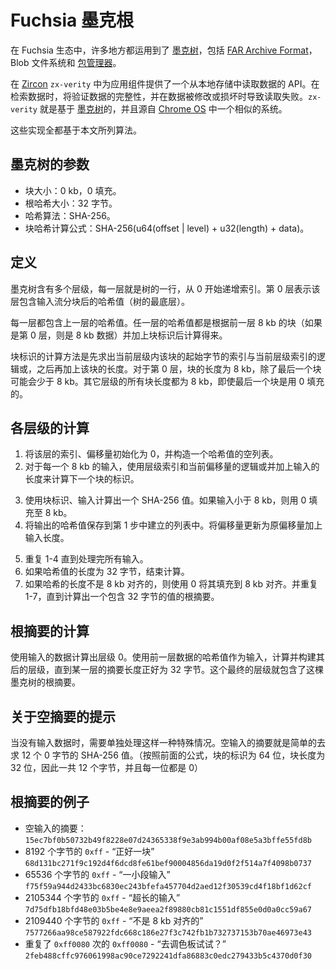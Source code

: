 <!-- # Fuchsia Merkle Roots -->

# Fuchsia 墨克根

<!-- [Merkle Trees][merkletree] are used in various places in the Fuchsia ecosystem,
including the [FAR Archive Format][far], the Blob Storage Filesystem, and the
[Package Manager][pm]. -->

在 Fuchsia 生态中，许多地方都运用到了 [墨克树][merkletree]，包括 [FAR Archive Format][far]，Blob 文件系统和 [包管理器][pm]。

<!-- In [Zircon][zircon] `zx-verity` provides an API for application components to
read data from local storage. When retrieving data the integrity of the data is
verified and causing reads to fail when the data has been modified or corrupted.
zx-verity is based on a [Merkle Tree][merkletree], and is derived from a similar
system in [Chrome OS][dmverity]. -->

在 [Zircon][zircon] `zx-verity` 中为应用组件提供了一个从本地存储中读取数据的 API。在检索数据时，将验证数据的完整性，并在数据被修改或损坏时导致读取失败。`zx-verity` 就是基于 [墨克树][merkletree]的，并且源自 [Chrome OS][dmverity] 中一个相似的系统。

<!-- All of these implementations share the algorithm documented herein. -->

这些实现全都基于本文所列算法。

<!-- ## Parameters of the Merkle Tree

 * Block size: 8kb, 0 padded.
 * Root digest size: 32 bytes.
 * Hash algorithm: SHA-256.
 * Block digest computation: SHA-256(u64(offset | level) + u32(length) + data) -->

## 墨克树的参数

* 块大小：0 kb，0 填充。
* 根哈希大小：32 字节。
* 哈希算法：SHA-256。
* 块哈希计算公式：SHA-256(u64(offset | level) + u32(length) + data)。

<!-- ## Definitions

The merkle tree contains levels. A level is a row of the tree, starting at 0 and
counting upward. Level 0 represents the level that contains hashes of chunks of
the input stream. -->

## 定义

墨克树含有多个层级，每一层就是树的一行，从 0 开始递增索引。第 0 层表示该层包含输入流分块后的哈希值（树的最底层）。

<!-- Each level contains a number of hashes of the previous level. The hashes within
a level are computed from 8kb blocks from the previous level (or data, if level
0), prepended with a block identity. -->

每一层都包含上一层的哈希值。任一层的哈希值都是根据前一层 8 kb 的块（如果是第 0 层，则是 8 kb 数据）并加上块标识后计算得来。

<!-- A block identity is the binary OR of the starting byte index of the block within
the current level and the current level index, followed by the length of the
block. For level 0, the length of the block is 8kb, except for the last block,
which may be less than 8kb. All other levels use a length of 8kb, even when the
last block is 0 padded. -->

块标识的计算方法是先求出当前层级内该块的起始字节的索引与当前层级索引的逻辑或，之后再加上该块的长度。对于第 0 层，块的长度为 8 kb，除了最后一个块可能会少于 8 kb。其它层级的所有块长度都为 8 kb，即使最后一个块是用 0 填充的。

<!-- ## Computation of a level

 1. Initialize the level with an index, an offset starting at 0, and an empty
    list of hashes.
 2. For each 8kb (or remainder of) of input, compute the next block identity by
    taking the binary OR of the level index and the current offset, followed
    by the length of the input. -->

## 各层级的计算

1. 将该层的索引、偏移量初始化为 0，并构造一个哈希值的空列表。
2. 对于每一个 8 kb 的输入，使用层级索引和当前偏移量的逻辑或并加上输入的长度来计算下一个块的标识。

 <!-- 1. Init a SHA-256 digest, append to it the identity, the input, and if the
    input is shorter than 8kb, a pad of 0 up to 8kb.
 2. Append the output of the digest to the level's list of hashes. Increment
    the offset by the input length. -->

3. 使用块标识、输入计算出一个 SHA-256 值。如果输入小于 8 kb，则用 0 填充至 8 kb。
4. 将输出的哈希值保存到第 1 步中建立的列表中。将偏移量更新为原偏移量加上输入长度。
   
 <!-- 3. Repeat 1-4 until all input is consumed.
 4. If the length of hashes is 32, finish.
 5. If the length of hashes is not 8kb aligned, 0 fill up to an 8kb
    alignment and compute more levels until there is a root level containing a
    single 32 byte digest. -->

5. 重复 1-4 直到处理完所有输入。
6. 如果哈希值的长度为 32 字节，结束计算。
7. 如果哈希的长度不是 8 kb 对齐的，则使用 0 将其填充到 8 kb 对齐。并重复 1-7，直到计算出一个包含 32 字节的值的根摘要。

<!-- ## Computation of a root digest

Compute level 0 with the input data. Construct and compute subsequent levels
using the previous level hashes as input data, until a level hashes contains
exactly 32 bytes. This last level contains the root digest of the merkle tree. -->

## 根摘要的计算

使用输入的数据计算出层级 0。使用前一层数据的哈希值作为输入，计算并构建其后的层级，直到某一层的摘要长度正好为 32 字节。这个最终的层级就包含了这棵墨克树的根摘要。

<!-- ## A note about the empty digest

As a special case, when there is no input data, implementations may need to
handle the calculation independently. The digest of the empty input is simply
the SHA-256 of 12 0 bytes, the block identity of a single 0 length block. -->

## 关于空摘要的提示

当没有输入数据时，需要单独处理这样一种特殊情况。空输入的摘要就是简单的去求 12 个 0 字节的 SHA-256 值。（按照前面的公式，块的标识为 64 位，块长度为 32 位，因此一共 12 个字节，并且每一位都是 0）

<!-- ## Example values

 * The empty digest:
 `15ec7bf0b50732b49f8228e07d24365338f9e3ab994b00af08e5a3bffe55fd8b`
 * 8192 bytes of `0xff` - "oneblock"
 `68d131bc271f9c192d4f6dcd8fe61bef90004856da19d0f2f514a7f4098b0737`
 * 65536 bytes of `0xff` - "small"
 `f75f59a944d2433bc6830ec243bfefa457704d2aed12f30539cd4f18bf1d62cf`
 * 2105344 bytes of `0xff` - "large"
 `7d75dfb18bfd48e03b5be4e8e9aeea2f89880cb81c1551df855e0d0a0cc59a67`
 * 2109440 bytes of `0xff` - "unaligned"
 `7577266aa98ce587922fdc668c186e27f3c742fb1b732737153b70ae46973e43`
 * `0xff0080` bytes filled with repetitions of `0xff0080` - "fuchsia"
 `2feb488cffc976061998ac90ce7292241dfa86883c0edc279433b5c4370d0f30` -->

## 根摘要的例子

 * 空输入的摘要：
 `15ec7bf0b50732b49f8228e07d24365338f9e3ab994b00af08e5a3bffe55fd8b`
 * 8192 个字节的 `0xff` - “正好一块”
 `68d131bc271f9c192d4f6dcd8fe61bef90004856da19d0f2f514a7f4098b0737`
 * 65536 个字节的 `0xff` - “一小段输入”
 `f75f59a944d2433bc6830ec243bfefa457704d2aed12f30539cd4f18bf1d62cf`
 * 2105344 个字节的 `0xff` - “超长的输入”
 `7d75dfb18bfd48e03b5be4e8e9aeea2f89880cb81c1551df855e0d0a0cc59a67`
 * 2109440 个字节的 `0xff` - “不是 8 kb 对齐的”
 `7577266aa98ce587922fdc668c186e27f3c742fb1b732737153b70ae46973e43`
 * 重复了 `0xff0080` 次的 `0xff0080` - “去调色板试试？”
 `2feb488cffc976061998ac90ce7292241dfa86883c0edc279433b5c4370d0f30`

[merkletree]: https://en.wikipedia.org/wiki/Merkle_tree "Merkle Tree"
[dmverity]: https://www.chromium.org/chromium-os/chromiumos-design-docs/verified-boot "Chrome OS Verified Boot"
[far]: /docs/concepts/source_code/archive_format.md "Archive Format"
[pm]: /src/sys/pkg/bin/pm/README.md "Package Manager"
[zircon]: /zircon/README.md "Zircon"
